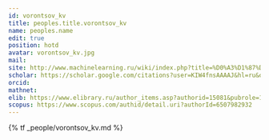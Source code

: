 ```yaml
---
id: vorontsov_kv
title: peoples.title.vorontsov_kv
name: peoples.name
edit: true
position: hotd
avatar: vorontsov_kv.jpg
mail:
site: http://www.machinelearning.ru/wiki/index.php?title=%D0%A3%D1%87%D0%B0%D1%81%D1%82%D0%BD%D0%B8%D0%BA:Vokov
scholar: https://scholar.google.com/citations?user=KIW4fnsAAAAJ&hl=ru&oi=ao
orcid:
mathnet:
elib: https://www.elibrary.ru/author_items.asp?authorid=15081&pubrole=100&show_refs=1&show_option=0
scopus: https://www.scopus.com/authid/detail.uri?authorId=6507982932
---
```


{% tf _people/vorontsov_kv.md %}
